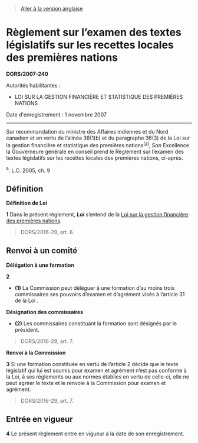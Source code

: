 > [Aller à la version anglaise](/en/Regulations/Statutory%20Orders%20and%20Regulations/2007/240.md)

# Règlement sur l’examen des textes législatifs sur les recettes locales des premières nations

**DORS/2007-240**

Autorités habilitantes : 
- LOI SUR LA GESTION FINANCIÈRE ET STATISTIQUE DES PREMIÈRES NATIONS

Date d'enregistrement : 1 novembre 2007

----------

Sur recommandation du ministre des Affaires indiennes et du Nord canadien et en vertu de l’alinéa 36(1)b) et du paragraphe 36(3) de la Loi sur la gestion financière et statistique des premières nations<sup><a href='#nbp_609245-f_hq_1141'>[a]</a></sup>, Son Excellence la Gouverneure générale en conseil prend le Règlement sur l’examen des textes législatifs sur les recettes locales des premières nations, ci-après.

<a name='nbp_609245-f_hq_1141'><sup>a</sup></a>: L.C. 2005, ch. 9<br />




## Définition



**Définition de Loi**

**1** Dans le présent règlement, ***Loi*** s’entend de la [Loi sur la gestion financière des premières nations](/fr/Lois/Lois%20du%20Canada/2005/ch.%209.md).
> DORS/2016-29, art. 6.





## Renvoi à un comité



**Délégation à une formation**

**2** 

- **(1)** La Commission peut déléguer à une formation d’au moins trois commissaires ses pouvoirs d’examen et d’agrément visés à l’article 31 de la Loi .

**Désignation des commissaires**

- **(2)** Les commissaires constituant la formation sont désignés par le président.
> DORS/2016-29, art. 7.





**Renvoi à la Commission**

**3** Si une formation constituée en vertu de l’article 2 décide que le texte législatif qui lui est soumis pour examen et agrément n’est pas conforme à la Loi, à ses règlements ou aux normes établies en vertu de celle-ci, elle ne peut agréer le texte et le renvoie à la Commission pour examen et agrément.
> DORS/2016-29, art. 7.





## Entrée en vigueur


**4** Le présent règlement entre en vigueur à la date de son enregistrement.


